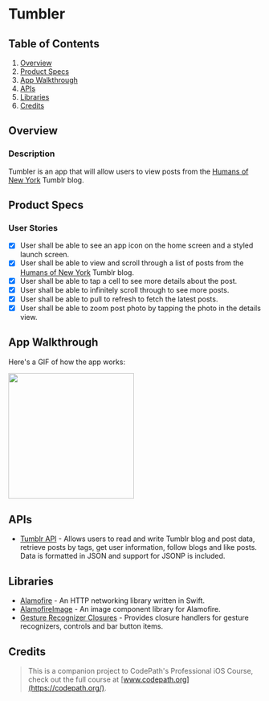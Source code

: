 # Tumbler

## Table of Contents
1. [Overview](#Overview)
2. [Product Specs](#Product-Specs)
3. [App Walkthrough](#App-Walkthrough)
4. [APIs](#APIs)
5. [Libraries](#Libraries)
6. [Credits](#Credits)

## Overview
### Description

Tumbler is an app that will allow users to view posts from the [Humans of New York](https://www.humansofnewyork.com/) Tumblr blog.

## Product Specs
### User Stories

- [X] User shall be able to see an app icon on the home screen and a styled launch screen.
- [X] User shall be able to view and scroll through a list of posts from the [Humans of New York](https://www.humansofnewyork.com/) Tumblr blog.
- [X] User shall be able to tap a cell to see more details about the post.
- [X] User shall be able to infinitely scroll through to see more posts.
- [X] User shall be able to pull to refresh to fetch the latest posts.
- [X] User shall be able to zoom post photo by tapping the photo in the details view.

## App Walkthrough

Here's a GIF of how the app works:

<img src="https://raw.githubusercontent.com/py415/app-resources/master/ios/ios-tumbler.gif" width="250" />

## APIs

- [Tumblr API](https://www.tumblr.com/docs/en/api/v2) - Allows users to read and write Tumblr blog and post data, retrieve posts by tags, get user information, follow blogs and like posts. Data is formatted in JSON and support for JSONP is included.

## Libraries

- [Alamofire](https://github.com/Alamofire/Alamofire) - An HTTP networking library written in Swift.
- [AlamofireImage](https://github.com/Alamofire/AlamofireImage) - An image component library for Alamofire.
- [Gesture Recognizer Closures](https://github.com/marcbaldwin/GestureRecognizerClosures) - Provides closure handlers for gesture recognizers, controls and bar button items.

## Credits

>This is a companion project to CodePath's Professional iOS Course, check out the full course at [www.codepath.org](https://codepath.org/).
